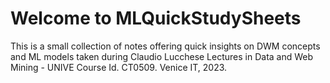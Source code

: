 # Welcome to MLQuickStudySheets

This is a small collection of notes offering quick insights on DWM concepts and ML models taken during Claudio Lucchese Lectures in Data and Web Mining - UNIVE Course Id. CT0509. Venice IT, 2023.


